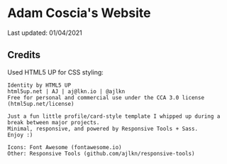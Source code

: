 # Adam Coscia's Website

Last updated: 01/04/2021

## Credits

Used HTML5 UP for CSS styling:

```
Identity by HTML5 UP
html5up.net | AJ | aj@lkn.io | @ajlkn
Free for personal and commercial use under the CCA 3.0 license (html5up.net/license)

Just a fun little profile/card-style template I whipped up during a break between major projects. 
Minimal, responsive, and powered by Responsive Tools + Sass. 
Enjoy :)

Icons: Font Awesome (fontawesome.io)
Other: Responsive Tools (github.com/ajlkn/responsive-tools)
```

